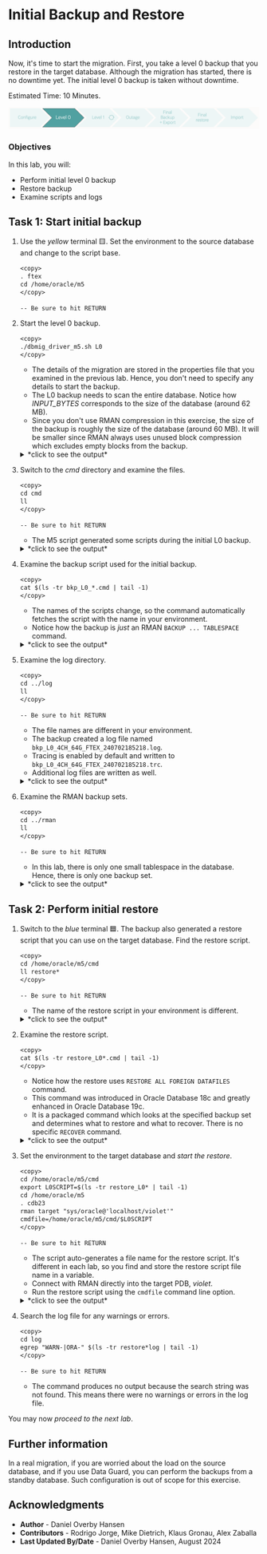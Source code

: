 # Initial Backup and Restore

## Introduction

Now, it's time to start the migration. First, you take a level 0 backup that you restore in the target database. Although the migration has started, there is no downtime yet. The initial level 0 backup is taken without downtime.

Estimated Time: 10 Minutes.

![Start the initial level 0 backup/restore](./images/initial-backup-restore-overview.png " ")

### Objectives

In this lab, you will:

* Perform initial level 0 backup
* Restore backup
* Examine scripts and logs

## Task 1: Start initial backup

1. Use the *yellow* terminal 🟨. Set the environment to the source database and change to the script base.

    ```
    <copy>
    . ftex
    cd /home/oracle/m5
    </copy>

    -- Be sure to hit RETURN
    ```

2. Start the level 0 backup. 

    ```
    <copy>
    ./dbmig_driver_m5.sh L0
    </copy>
    ```

    * The details of the migration are stored in the properties file that you examined in the previous lab. Hence, you don't need to specify any details to start the backup.
    * The L0 backup needs to scan the entire database. Notice how *INPUT_BYTES* corresponds to the size of the database (around 62 MB).
    * Since you don't use RMAN compression in this exercise, the size of the backup is roughly the size of the database (around 60 MB). It will be smaller since RMAN always uses unused block compression which excludes empty blocks from the backup. 

    <details>
    <summary>*click to see the output*</summary>
    ``` text
    $ ./dbmig_driver_m5.sh L0
    Properties file found, sourcing.
    Next SCN file not found, creating it.
    LOG and CMD directories found
    Backup to disk, creating /home/oracle/m5/rman
    2024-07-02 18:52:18 - 1719946338839: Requested L0 backup for pid 13055.  Using DISK destination, 4 channels and 64G section size.
    2024-07-02 18:52:18 - 1719946338847: Performing L0 backup for pid 13055
    RMAN> 2> 3> 4> RMAN> RMAN> 2> 3> 4> 5> 6> 7> 8> 9> 10> 11> 12> RMAN>
    2024-07-02 18:52:24 - 1719946344671: No errors or warnings found in backup log file for pid 13055
    2024-07-02 18:52:24 - 1719946344691: Manually copy restore script to destination
    2024-07-02 18:52:24 - 1719946344693:  => /home/oracle/m5/cmd/restore_L0_FTEX_240702185218.cmd
    2024-07-02 18:52:24 - 1719946344705: Saving SCN for next backup for pid 13055
    
    BACKUP_TYPE   INPUT_BYTES(MB) OUTPUT_BYTES(MB) STATUS    START_TIME          END_TIME            ELAPSED_TIME(Min)
    ------------- --------------- ---------------- --------- ------------------- ------------------- -----------------
    DATAFILE FULL 62.09375        60.3203125       COMPLETED 07/02/2024:18:52:21 07/02/2024:18:52:24 .05
    ```
    </details>

3. Switch to the *cmd* directory and examine the files. 

    ```
    <copy>
    cd cmd
    ll
    </copy>

    -- Be sure to hit RETURN
    ```

    * The M5 script generated some scripts during the initial L0 backup. 

    <details>
    <summary>*click to see the output*</summary>
    ``` text
    $ cd cmd
    $ ll
    total 24
    -rw-r--r--. 1 oracle oinstall  641 Jul  2 18:52 bkp_L0_240702185218.cmd
    -rw-r--r--. 1 oracle oinstall 1003 Jul  2 18:52 bkp_report.lst
    -rw-r--r--. 1 oracle oinstall 5121 Jun 26 14:06 dbmig_driver.properties
    -rw-r--r--. 1 oracle oinstall    6 Jul  2 18:51 dbmig_ts_list.txt
    -rw-r--r--. 1 oracle oinstall  658 Jul  2 18:52 restore_L0_FTEX_240702185218.cmd
    ```
    </details>

4. Examine the backup script used for the initial backup. 

    ```
    <copy>
    cat $(ls -tr bkp_L0_*.cmd | tail -1)
    </copy>
    ```

    * The names of the scripts change, so the command automatically fetches the script with the name in your environment. 
    * Notice how the backup is *just* an RMAN `BACKUP ... TABLESPACE` command.

    <details>
    <summary>*click to see the output*</summary>
    ``` text
    $ cat $(ls -tr bkp_L0_*.cmd | tail -1)
    SET ECHO ON;
    SHOW ALL;
    ALTER SYSTEM CHECKPOINT GLOBAL;
    SELECT checkpoint_change# prev_incr_ckp_scn FROM v$database;
    SET EVENT FOR skip_auxiliary_set_tbs TO 1;
    RUN
    {
    ALLOCATE CHANNEL d1 DEVICE TYPE DISK FORMAT '/home/oracle/m5/rman/L0_%d_%N_%t_%s_%p';
    ALLOCATE CHANNEL d2 DEVICE TYPE DISK FORMAT '/home/oracle/m5/rman/L0_%d_%N_%t_%s_%p';
    ALLOCATE CHANNEL d3 DEVICE TYPE DISK FORMAT '/home/oracle/m5/rman/L0_%d_%N_%t_%s_%p';
    ALLOCATE CHANNEL d4 DEVICE TYPE DISK FORMAT '/home/oracle/m5/rman/L0_%d_%N_%t_%s_%p';
    BACKUP
           FILESPERSET 1
           SECTION SIZE 64G
           TAG FTEX_L0_240702185218
           TABLESPACE USERS;
    }
    ```
    </details>

5. Examine the log directory.

    ```
    <copy>
    cd ../log
    ll
    </copy>

    -- Be sure to hit RETURN
    ```

    * The file names are different in your environment.
    * The backup created a log file named `bkp_L0_4CH_64G_FTEX_240702185218.log`.
    * Tracing is enabled by default and written to `bkp_L0_4CH_64G_FTEX_240702185218.trc`.
    * Additional log files are written as well.

    <details>
    <summary>*click to see the output*</summary>
    ``` text
    $ cd ../log
    $ ll
    total 500
    -rw-r--r--. 1 oracle oinstall   3857 Jul  2 18:52 bkp_L0_4CH_64G_FTEX_240702185218.log
    -rw-r--r--. 1 oracle oinstall 496430 Jul  2 18:52 bkp_L0_4CH_64G_FTEX_240702185218.trc
    -rw-r--r--. 1 oracle oinstall     98 Jul  2 18:52 chk_backup.log
    -rw-r--r--. 1 oracle oinstall   2478 Jul  2 18:52 rman_mig_bkp.log
    ```
    </details>

5. Examine the RMAN backup sets. 

    ```
    <copy>
    cd ../rman
    ll
    </copy>

    -- Be sure to hit RETURN
    ```

    * In this lab, there is only one small tablespace in the database. Hence, there is only one backup set.

    <details>
    <summary>*click to see the output*</summary>
    ``` text
    $ cd ../rman
    $ ll
    total 51328
    -rw-r-----. 1 oracle oinstall 52559872 Jul  2 18:52 L0_FTEX_USERS_1173293541_1_1
    ```
    </details>

## Task 2: Perform initial restore

1. Switch to the *blue* terminal 🟦. The backup also generated a restore script that you can use on the target database. Find the restore script. 

    ```
    <copy>
    cd /home/oracle/m5/cmd
    ll restore*
    </copy>

    -- Be sure to hit RETURN
    ```

    * The name of the restore script in your environment is different. 

    <details>
    <summary>*click to see the output*</summary>
    ``` text
    $ cd /home/oracle/m5/cmd
    $ ll restore*
    total 51624
    -rw-r--r--. 1 oracle oinstall 658 Jul  2 18:52 restore_L0_FTEX_240702185218.cmd
    ```
    </details>

2. Examine the restore script. 

    ```
    <copy>
    cat $(ls -tr restore_L0*.cmd | tail -1)
    </copy>
    ```

    * Notice how the restore uses `RESTORE ALL FOREIGN DATAFILES` command.
    * This command was introduced in Oracle Database 18c and greatly enhanced in Oracle Database 19c. 
    * It is a packaged command which looks at the specified backup set and determines what to restore and what to recover. There is no specific `RECOVER` command.

    <details>
    <summary>*click to see the output*</summary>
    ``` text
    $ cat restore_L0_FTEX_240621081610.cmd
    SPOOL LOG TO log/restore_L0_FTEX_240702185218.log;
    SPOOL TRACE TO log/restore_L0_FTEX_240702185218.trc;
    SET EVENT FOR catalog_foreign_datafile_restore TO 1;
    SET ECHO ON;
    SHOW ALL;
    DEBUG ON;
    RUN
    {
    ALLOCATE CHANNEL DISK1 DEVICE TYPE DISK FORMAT '/home/oracle/m5/rman/L0_%d_%N_%t_%s_%p';
    ALLOCATE CHANNEL DISK2 DEVICE TYPE DISK FORMAT '/home/oracle/m5/rman/L0_%d_%N_%t_%s_%p';
    ALLOCATE CHANNEL DISK3 DEVICE TYPE DISK FORMAT '/home/oracle/m5/rman/L0_%d_%N_%t_%s_%p';
    ALLOCATE CHANNEL DISK4 DEVICE TYPE DISK FORMAT '/home/oracle/m5/rman/L0_%d_%N_%t_%s_%p';
    RESTORE ALL FOREIGN DATAFILES TO NEW FROM BACKUPSET
    '/home/oracle/m5/rman/L0_FTEX_USERS_1173293541_1_1';}
    ```
    </details>

3. Set the environment to the target database and *start the restore*.

    ```
    <copy>
    cd /home/oracle/m5/cmd
    export L0SCRIPT=$(ls -tr restore_L0* | tail -1)
    cd /home/oracle/m5
    . cdb23
    rman target "sys/oracle@'localhost/violet'" cmdfile=/home/oracle/m5/cmd/$L0SCRIPT
    </copy>

    -- Be sure to hit RETURN
    ```

    * The script auto-generates a file name for the restore script. It's different in each lab, so you find and store the restore script file name in a variable. 
    * Connect with RMAN directly into the target PDB, *violet*. 
    * Run the restore script using the `cmdfile` command line option.

    <details>
    <summary>*click to see the output*</summary>
    ``` text
    $ cd /home/oracle/m5/cmd
    $ export L0SCRIPT=$(ls -tr restore_L0* | tail -1)
    $ cd /home/oracle/m5
    $ . cdb23
    $ rman target "sys/oracle@'localhost/violet'" cmdfile=/home/oracle/m5/cmd/$L0SCRIPT
    
    Recovery Manager: Release 23.0.0.0.0 - for Oracle Cloud and Engineered Systems on Tue Jul 2 18:58:07 2024
    Version 23.5.0.24.07
    
    Copyright (c) 1982, 2024, Oracle and/or its affiliates.  All rights reserved.
    
    connected to target database: CDB23:VIOLET (DBID=1874382390)
    
    RMAN> SPOOL LOG TO log/restore_L0_FTEX_240702185218.log;
    2> SPOOL TRACE TO log/restore_L0_FTEX_240702185218.trc;
    3> SET EVENT FOR catalog_foreign_datafile_restore TO 1;
    4> SET ECHO ON;
    5> SHOW ALL;
    6> DEBUG ON;
    7> RUN
    8> {
    9> ALLOCATE CHANNEL DISK1 DEVICE TYPE DISK FORMAT '/home/oracle/m5/rman/L0_%d_%N_%t_%s_%p';
    10> ALLOCATE CHANNEL DISK2 DEVICE TYPE DISK FORMAT '/home/oracle/m5/rman/L0_%d_%N_%t_%s_%p';
    11> ALLOCATE CHANNEL DISK3 DEVICE TYPE DISK FORMAT '/home/oracle/m5/rman/L0_%d_%N_%t_%s_%p';
    12> ALLOCATE CHANNEL DISK4 DEVICE TYPE DISK FORMAT '/home/oracle/m5/rman/L0_%d_%N_%t_%s_%p';
    13> RESTORE ALL FOREIGN DATAFILES TO NEW FROM BACKUPSET
    14> '/home/oracle/m5/rman/L0_FTEX_USERS_1173293541_1_1';}
    15>
    ```
    </details>

4. Search the log file for any warnings or errors. 

    ```
    <copy>
    cd log
    egrep "WARN-|ORA-" $(ls -tr restore*log | tail -1)
    </copy>

    -- Be sure to hit RETURN
    ```

    * The command produces no output because the search string was not found. This means there were no warnings or errors in the log file.

You may now *proceed to the next lab*.

## Further information

In a real migration, if you are worried about the load on the source database, and if you use Data Guard, you can perform the backups from a standby database. Such configuration is out of scope for this exercise. 

## Acknowledgments

* **Author** - Daniel Overby Hansen
* **Contributors** - Rodrigo Jorge, Mike Dietrich, Klaus Gronau, Alex Zaballa
* **Last Updated By/Date** - Daniel Overby Hansen, August 2024
